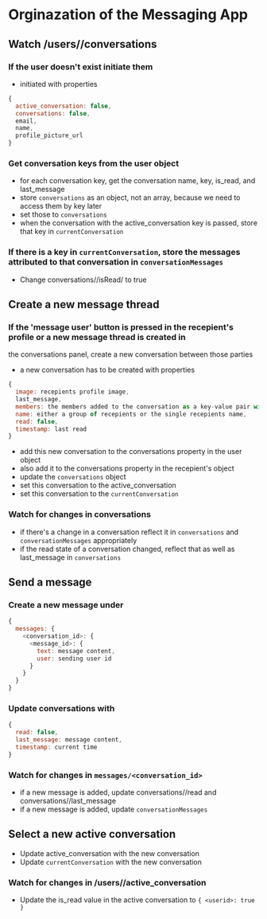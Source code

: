 # Orginazation of the Messaging App

## Watch /users/<userId>/conversations

### If the user doesn't exist initiate them

- initiated with properties

```javascript
{
  active_conversation: false,
  conversations: false,
  email,
  name,
  profile_picture_url
}
```

### Get conversation keys from the user object

- for each conversation key, get the conversation name, key, is_read, and last_message
- store `conversations` as an object, not an array, because we need to access them by key later
- set those to `conversations`
- when the conversation with the active_conversation key is passed, store that key in `currentConversation`

### If there is a key in `currentConversation`, store the messages attributed to that conversation in `conversationMessages`

- Change conversations/<currentConversation>/isRead/<userId> to true

## Create a new message thread

### If the 'message user' button is pressed in the recepient's profile or a new message thread is created in

the conversations panel, create a new conversation between those parties

- a new conversation has to be created with properties

```javascript
{
  image: recepients profile image,
  last_message,
  members: the members added to the conversation as a key-value pair with the value being true,
  name: either a group of recepients or the single recepients name,
  read: false,
  timestamp: last read
}
```

- add this new conversation to the conversations property in the user object
- also add it to the conversations property in the recepient's object
- update the `conversations` object
- set this conversation to the active_conversation
- set this conversation to the `currentConversation`

### Watch for changes in conversations

- if there's a change in a conversation reflect it in `conversations` and `conversationMessages` appropriately
- if the read state of a conversation changed, reflect that as well as last_message in `conversations`

## Send a message

### Create a new message under

```javascript
{
  messages: {
    <conversation_id>: {
      <message_id>: {
        text: message content,
        user: sending user id
      }
    }
  }
}
```

### Update conversations with

```javascript
{
  read: false,
  last_message: message content,
  timestamp: current time
}
```

### Watch for changes in `messages/<conversation_id>`

- if a new message is added, update conversations/<currentConversation>/read
  and conversations/<currentConversation>/last_message
- if a new message is added, update `conversationMessages`

## Select a new active conversation

- Update active_conversation with the new conversation
- Update `currentConversation` with the new conversation

### Watch for changes in /users/<userId>/active_conversation

- Update the is_read value in the active conversation to `{ <userid>: true }`
